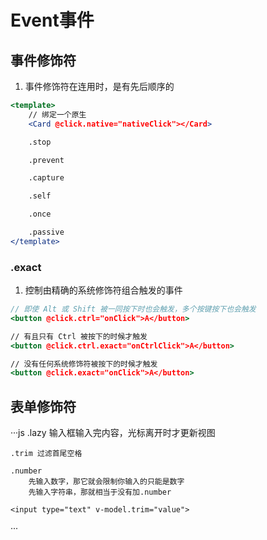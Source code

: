 # Event事件


## 事件修饰符

1. 事件修饰符在连用时，是有先后顺序的

```jsx
<template>
	// 绑定一个原生
	<Card @click.native="nativeClick"></Card>

	.stop

	.prevent

	.capture

	.self

	.once

	.passive
</template>
```


### .exact

1. 控制由精确的系统修饰符组合触发的事件

```jsx
// 即使 Alt 或 Shift 被一同按下时也会触发，多个按键按下也会触发
<button @click.ctrl="onClick">A</button>

// 有且只有 Ctrl 被按下的时候才触发
<button @click.ctrl.exact="onCtrlClick">A</button>

// 没有任何系统修饰符被按下的时候才触发
<button @click.exact="onClick">A</button>

```


## 表单修饰符

···js
	.lazy 输入框输入完内容，光标离开时才更新视图

	.trim 过滤首尾空格

	.number
		先输入数字，那它就会限制你输入的只能是数字
		先输入字符串，那就相当于没有加.number

	<input type="text" v-model.trim="value">
···